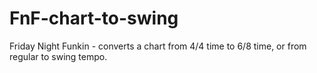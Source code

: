 # FnF-chart-to-swing
Friday Night Funkin - converts a chart from 4/4 time to 6/8 time, or from regular to swing tempo.
